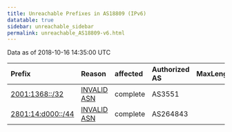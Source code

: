 ```yaml
---
title: Unreachable Prefixes in AS18809 (IPv6)
datatable: true
sidebar: unreachable_sidebar
permalink: unreachable_AS18809-v6.html
---
```


Data as of 2018-10-16 14:35:00 UTC


<div class="datatable-begin"></div>

| Prefix                                                       | Reason                                                                                                   | affected   | Authorized AS   |   MaxLength | Anchor                                         |   unreachable /48s |
|:-------------------------------------------------------------|:---------------------------------------------------------------------------------------------------------|:-----------|:----------------|------------:|:-----------------------------------------------|-------------------:|
| [2001:1368::/32](https://stat.ripe.net/2001:1368::/32)       | [INVALID ASN](https://rpki-validator.ripe.net/announcement-preview?asn=AS18809&prefix=2001:1368::/32)    | complete   | AS3551          |          32 | [LACNIC](unreachable_LACNIC_RPKI_Root-v6.html) |              65536 |
| [2801:14:d000::/44](https://stat.ripe.net/2801:14:d000::/44) | [INVALID ASN](https://rpki-validator.ripe.net/announcement-preview?asn=AS18809&prefix=2801:14:d000::/44) | complete   | AS264843        |          44 | [LACNIC](unreachable_LACNIC_RPKI_Root-v6.html) |                 16 |

<div class="datatable-end"></div>